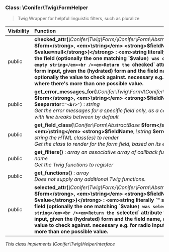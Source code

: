 
### Class: \Conifer\Twig\FormHelper

> Twig Wrapper for helpful linguistic filters, such as pluralize

| Visibility | Function |
|:-----------|:---------|
| public | <strong>checked_attr(</strong><em>\Conifer\Twig\Form/\Conifer\Form\AbstractBase</em> <strong>$form</strong>, <em>\string</em> <strong>$fieldName</strong>, <em>\string</em> <strong>$value=null</strong>)</strong> : <em>string literally `" checked "` if the field (optionally the one matching `$value`) was checked, or the empty string</em><br /><em>Return the `checked` attribute for a given form input, given the (hydrated) form and the field name, and optionally the value to check against. necessary e.g. for radio inputs, where there's more than one possible value.</em> |
| public | <strong>get_error_messages_for(</strong><em>\Conifer\Twig\Form/\Conifer\Form\AbstractBase</em> <strong>$form</strong>, <em>\string</em> <strong>$fieldName</strong>, <em>\string</em> <strong>$separator=`'<br>'`</strong>)</strong> : <em>string</em><br /><em>Get the error messages for a specific field only, as a concatenated string with line breaks between by default</em> |
| public | <strong>get_field_class(</strong><em>\Conifer\Form\AbstractBase</em> <strong>$form</strong>, <em>\string</em> <strong>$fieldName</strong>, <em>\string</em> <strong>$errorClass=`'error'`</strong>)</strong> : <em>string the HTML class(es) to render</em><br /><em>Get the class to render for the form field, based on its error state</em> |
| public | <strong>get_filters()</strong> : <em>array an associative array of callback functions, keyed by name</em><br /><em>Get the Twig functions to register</em> |
| public | <strong>get_functions()</strong> : <em>array</em><br /><em>Does not supply any additional Twig functions.</em> |
| public | <strong>selected_attr(</strong><em>\Conifer\Twig\Form/\Conifer\Form\AbstractBase</em> <strong>$form</strong>, <em>\string</em> <strong>$fieldName</strong>, <em>\string</em> <strong>$value</strong>)</strong> : <em>string literally `" selected "` if the field (optionally the one matching `$value`) was selected, or the empty string</em><br /><em>Return the `selected` attribute for a given form input, given the (hydrated) form and the field name, and optionally the value to check against. necessary e.g. for radio inputs, where there's more than one possible value.</em> |

*This class implements \Conifer\Twig\HelperInterface*

